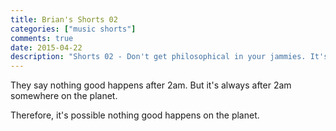 ```yaml
---
title: Brian's Shorts 02
categories: ["music shorts"]
comments: true
date: 2015-04-22
description: "Shorts 02 - Don't get philosophical in your jammies. It's not polite."
---
```


They say nothing good happens after 2am. But it's always after 2am somewhere on the planet.

Therefore, it's possible nothing good happens on the planet.
